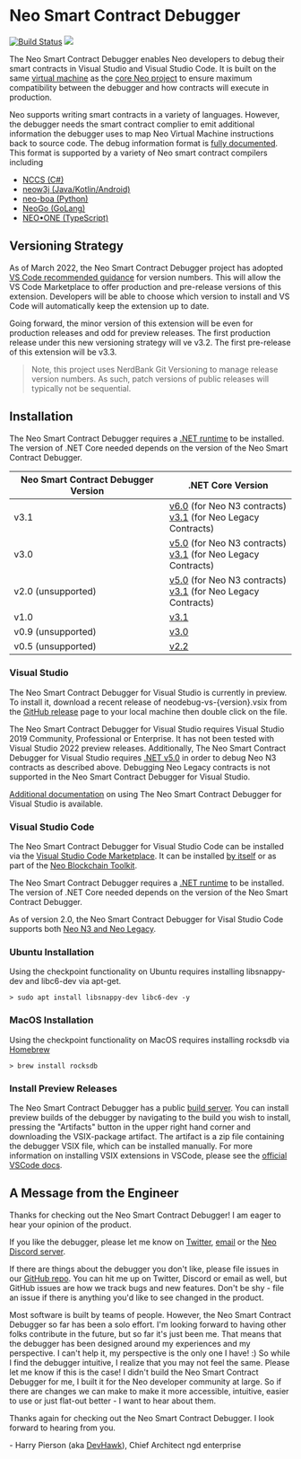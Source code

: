 # Neo Smart Contract Debugger

[![Build Status](https://dev.azure.com/ngdenterprise/Build/_apis/build/status/neo-project.neo-debugger?branchName=master)](https://dev.azure.com/ngdenterprise/Build/_build/latest?definitionId=4&branchName=master)
[![](https://vsmarketplacebadge.apphb.com/version-short/ngd-seattle.neo-contract-debug.svg)](https://marketplace.visualstudio.com/items?itemName=ngd-seattle.neo-contract-debug)

The Neo Smart Contract Debugger enables Neo developers to debug their smart contracts
in Visual Studio and Visual Studio Code. It is built on the same [virtual machine](https://github.com/neo-project/neo-vm)
as the [core Neo project](https://github.com/neo-project/neo) to ensure maximum compatibility
between the debugger and how contracts will execute in production.

Neo supports writing smart contracts in a variety of languages. However, the
debugger needs the smart contract complier to emit additional information the
debugger uses to map Neo Virtual Machine instructions back to source code.
The debug information format is [fully documented](https://github.com/ngdseattle/design-notes/blob/master/NDX-DN11%20-%20NEO%20Debug%20Info%20Specification.md#v10-format).
This format is supported by a variety of Neo smart contract compilers including 

* [NCCS (C#)](https://github.com/neo-project/neo-devpack-dotnet)
* [neow3j (Java/Kotlin/Android)](https://neow3j.io)
* [neo-boa (Python)](https://github.com/CityOfZion/neo-boa)
* [NeoGo (GoLang)](https://github.com/nspcc-dev/neo-go)
* [NEO•ONE (TypeScript)](https://neo-one.io)

## Versioning Strategy

As of March 2022, the Neo Smart Contract Debugger project has adopted 
[VS Code recommended guidance](https://code.visualstudio.com/api/working-with-extensions/publishing-extension#prerelease-extensions)
for version numbers. This will allow the VS Code Marketplace to offer production and pre-release
versions of this extension. Developers will be able to choose which version to install and VS Code
will automatically keep the extension up to date.

Going forward, the minor version of this extension will be even for production releases and odd
for preview releases. The first production release under this new versioning strategy will ve
v3.2. The first pre-release of this extension will be v3.3.

> Note, this project uses NerdBank Git Versioning to manage release version numbers.
> As such, patch versions of public releases will typically not be sequential. 

## Installation

The Neo Smart Contract Debugger requires a [.NET runtime](https://dotnet.microsoft.com/download/dotnet)
to be installed. The version of .NET Core needed depends on the version of the Neo
Smart Contract Debugger.

|Neo Smart Contract Debugger Version|.NET Core Version|
|-----------------------------------|-----------------|
| v3.1 | [v6.0](https://dotnet.microsoft.com/download/dotnet/6.0) (for Neo N3 contracts) <br /> [v3.1](https://dotnet.microsoft.com/download/dotnet-core/3.1) (for Neo Legacy Contracts) |
| v3.0 | [v5.0](https://dotnet.microsoft.com/download/dotnet/5.0) (for Neo N3 contracts) <br /> [v3.1](https://dotnet.microsoft.com/download/dotnet-core/3.1) (for Neo Legacy Contracts) |
| v2.0 (unsupported) | [v5.0](https://dotnet.microsoft.com/download/dotnet/5.0) (for Neo N3 contracts) <br /> [v3.1](https://dotnet.microsoft.com/download/dotnet-core/3.1) (for Neo Legacy Contracts) |
| v1.0 | [v3.1](https://dotnet.microsoft.com/download/dotnet/3.1) |
| v0.9 (unsupported) | [v3.0](https://dotnet.microsoft.com/download/dotnet/3.0) |
| v0.5 (unsupported) | [v2.2](https://dotnet.microsoft.com/download/dotnet/2.2) |

### Visual Studio

The Neo Smart Contract Debugger for Visual Studio is currently in preview.
To install it, download a recent release of neodebug-vs-{version}.vsix from
the [GitHub release](https://github.com/neo-project/neo-debugger/releases) page
to your local machine then double click on the file. 

The Neo Smart Contract Debugger for Visual Studio requires Visual Studio 2019
Community, Professional or Enterprise. It has not been tested with Visual
Studio 2022 preview releases. Additionally, The Neo Smart Contract Debugger 
for Visual Studio requires [.NET v5.0](https://dotnet.microsoft.com/download/dotnet/5.0)
in order to debug Neo N3 contracts as described above. Debugging Neo Legacy contracts
is not supported in the Neo Smart Contract Debugger for Visual Studio.

[Additional documentation](docs/visual-studio.md) on using The Neo Smart Contract Debugger 
for Visual Studio is available.

### Visual Studio Code 

The Neo Smart Contract Debugger for Visual Studio Code can be installed via the
[Visual Studio Code Marketplace](https://marketplace.visualstudio.com/vscode). It can be
installed [by itself](https://marketplace.visualstudio.com/items?itemName=ngd-seattle.neo-contract-debug)
or as part of the [Neo Blockchain Toolkit](https://marketplace.visualstudio.com/items?itemName=ngd-seattle.neo-blockchain-toolkit).

The Neo Smart Contract Debugger requires a [.NET runtime](https://dotnet.microsoft.com/download/dotnet-core)
to be installed. The version of .NET Core needed depends on the version of the Neo
Smart Contract Debugger.

As of version 2.0, the Neo Smart Contract Debugger for Visal Studio Code supports both 
[Neo N3 and Neo Legacy](https://medium.com/neo-smart-economy/introducing-neo-n3-the-next-evolution-of-the-neo-blockchain-b2960c4def6e).

### Ubuntu Installation

Using the checkpoint functionality on Ubuntu requires installing libsnappy-dev and libc6-dev via apt-get.

``` shell
> sudo apt install libsnappy-dev libc6-dev -y
```

### MacOS Installation

Using the checkpoint functionality on MacOS requires installing rocksdb via [Homebrew](https://brew.sh/)

``` shell
> brew install rocksdb
```

### Install Preview Releases

The Neo Smart Contract Debugger has a public [build server](https://dev.azure.com/ngdenterprise/Build/_build?definitionId=4&_a=summary).
You can install preview builds of the debugger by navigating to the build you wish to install,
pressing the "Artifacts" button in the upper right hand corner and downloading the VSIX-package
artifact. The artifact is a zip file containing the debugger VSIX file, which can be installed
manually. For more information on installing VSIX extensions in VSCode, please see the 
[official VSCode docs](https://code.visualstudio.com/docs/editor/extension-gallery#_install-from-a-vsix).

## A Message from the Engineer

Thanks for checking out the Neo Smart Contract Debugger!
I am eager to hear your opinion of the product.

If you like the debugger, please let me know on [Twitter](https://twitter.com/devhawk),
[email](mailto:harry@ngdenterprise.com) or the [Neo Discord server](https://discord.gg/G5WEPwC).

If there are things about the debugger you don't like, please file issues in our
[GitHub repo](https://github.com/neo-project/neo-debugger/issues). You can hit me up on
Twitter, Discord or email as well, but GitHub issues are how we track bugs and new
features. Don't be shy - file an issue if there is anything you'd like to see changed
in the product.

Most software is built by teams of people. However, the Neo Smart Contract Debugger
so far has been a solo effort. I'm looking forward to having other folks contribute
in the future, but so far it's just been me. That means that the debugger has been
designed around my experiences and my perspective. I can't help it, my perspective
is the only one I have! :) So while I find the debugger intuitive, I realize that
you may not feel the same. Please let me know if this is the case! I didn't build
the Neo Smart Contract Debugger for me, I built it for the Neo developer community
at large. So if there are changes we can make to make it more accessible, intuitive,
easier to use or just flat-out better - I want to hear about them.

Thanks again for checking out the Neo Smart Contract Debugger. I look forward to
hearing from you.

\- Harry Pierson (aka [DevHawk](http://devhawk.net)), Chief Architect ngd enterprise
